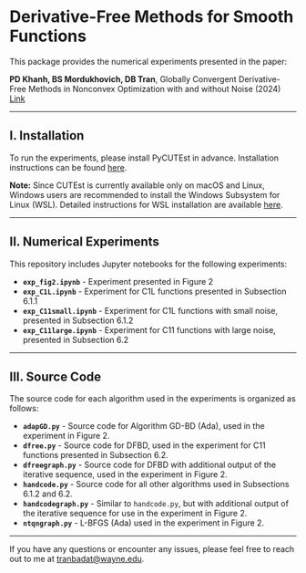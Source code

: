 # Derivative-Free Methods for Smooth Functions

This package provides the numerical experiments presented in the paper:

**PD Khanh, BS Mordukhovich, DB Tran**, Globally Convergent Derivative-Free Methods in Nonconvex Optimization with and without Noise (2024) [Link](https://optimization-online.org/?p=26889)

---

## I. Installation

To run the experiments, please install PyCUTEst in advance. Installation instructions can be found [here](https://jfowkes.github.io/pycutest/_build/html/index.html).

**Note:** Since CUTEst is currently available only on macOS and Linux, Windows users are recommended to install the Windows Subsystem for Linux (WSL). Detailed instructions for WSL installation are available [here](https://learn.microsoft.com/en-us/windows/wsl/install).

---

## II. Numerical Experiments

This repository includes Jupyter notebooks for the following experiments:

- **`exp_fig2.ipynb`** - Experiment presented in Figure 2
- **`exp_C1L.ipynb`** - Experiment for C1L functions presented in Subsection 6.1.1
- **`exp_C11small.ipynb`** - Experiment for C1L functions with small noise, presented in Subsection 6.1.2
- **`exp_C11large.ipynb`** - Experiment for C11 functions with large noise, presented in Subsection 6.2

---

## III. Source Code

The source code for each algorithm used in the experiments is organized as follows:

- **`adapGD.py`** - Source code for Algorithm GD-BD (Ada), used in the experiment in Figure 2.
- **`dfree.py`** - Source code for DFBD, used in the experiment for C11 functions presented in Subsection 6.2.
- **`dfreegraph.py`** - Source code for DFBD with additional output of the iterative sequence, used in the experiment in Figure 2.
- **`handcode.py`** - Source code for all other algorithms used in Subsections 6.1.2 and 6.2.
- **`handcodegraph.py`** - Similar to `handcode.py`, but with additional output of the iterative sequence for use in the experiment in Figure 2.
- **`ntqngraph.py`** - L-BFGS (Ada) used in the experiment in Figure 2.

---

If you have any questions or encounter any issues, please feel free to reach out to me at [tranbadat@wayne.edu](mailto:tranbadat@wayne.edu).
